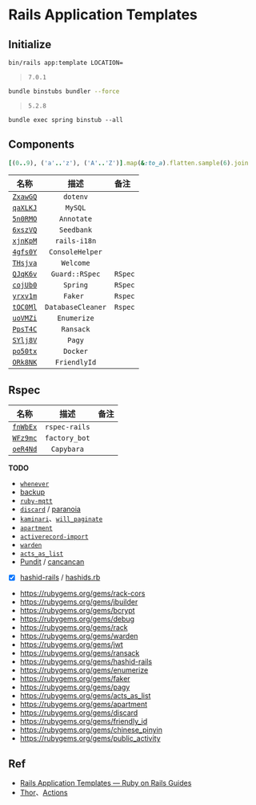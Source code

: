 # Rails Application Templates


## Initialize


```bash
bin/rails app:template LOCATION=
```

> `7.0.1`

```bash
bundle binstubs bundler --force
```

> `5.2.8`

```
bundle exec spring binstub --all
```


## Components

```ruby
[(0..9), ('a'..'z'), ('A'..'Z')].map(&:to_a).flatten.sample(6).join
```

名称|描述|备注
:---:|:---:|:---
[`ZxawGQ`](./ZxawGQ) | `dotenv`
[`qaXLKJ`](./qaXLKJ) | `MySQL`
[`5n0RMO`](./5n0RMO) | `Annotate`
[`6xszVQ`](./6xszVQ) | `Seedbank`
[`xjnKpM`](./xjnKpM) | `rails-i18n`
[`4gfs0Y`](./4gfs0Y) | `ConsoleHelper`
[`THsjva`](./THsjva) | `Welcome`
[`QJqK6v`](./QJqK6v/) | `Guard::RSpec` | `RSpec`
[`cojUb0`](./cojUb0) | `Spring` | `RSpec`
[`yrxv1m`](./yrxv1m) | `Faker ` | `Rspec`
[`tOC0Ml`](./tOC0Ml) | `DatabaseCleaner` | `Rspec`
[`uoVMZi`](./uoVMZi) | `Enumerize`
[`PpsT4C`](./PpsT4C) | `Ransack`
[`SYlj8V`](./SYlj8V) | `Pagy`
[`po50tx`](./po50tx) | `Docker`
[`ORk8NK`](./ORk8NK) | `FriendlyId`

## Rspec

名称|描述|备注
:---:|:---:|:---
[`fnWbEx`](./fnWbEx) | `rspec-rails`
[`WFz9mc`](./WFz9mc) | `factory_bot`
[`oeR4Nd`](./oeR4Nd) | `Capybara`

**TODO**

* [`whenever`](https://github.com/javan/whenever)
* [backup](https://github.com/backup/backup)
* [`ruby-mqtt`](https://github.com/njh/ruby-mqtt)
* [`discard`](https://github.com/jhawthorn/discard/) / [paranoia](https://github.com/rubysherpas/paranoia)
* [`kaminari`](./kaminari)、[`will_paginate`](https://rubygems.org/gems/will_paginate)
* [`apartment`](https://rubygems.org/gems/apartment)
* [`activerecord-import`](https://rubygems.org/gems/activerecord-import)
* [`warden`](https://github.com/wardencommunity/warden)
* [`acts_as_list`](https://github.com/brendon/acts_as_list)
* [Pundit](https://github.com/varvet/pundit) / [cancancan](https://github.com/CanCanCommunity/cancancan)
* [x] [hashid-rails](https://github.com/jcypret/hashid-rails) / [hashids.rb](https://github.com/peterhellberg/hashids.rb)
* <https://rubygems.org/gems/rack-cors>
* <https://rubygems.org/gems/jbuilder>
* <https://rubygems.org/gems/bcrypt>
* <https://rubygems.org/gems/debug>
* <https://rubygems.org/gems/rack>
* <https://rubygems.org/gems/warden>
* <https://rubygems.org/gems/jwt>
* <https://rubygems.org/gems/ransack>
* <https://rubygems.org/gems/hashid-rails>
* <https://rubygems.org/gems/enumerize>
* <https://rubygems.org/gems/faker>
* <https://rubygems.org/gems/pagy>
* <https://rubygems.org/gems/acts_as_list>
* <https://rubygems.org/gems/apartment>
* <https://rubygems.org/gems/discard>
* <https://rubygems.org/gems/friendly_id>
* <https://rubygems.org/gems/chinese_pinyin>
* <https://rubygems.org/gems/public_activity>


## Ref

* [Rails Application Templates — Ruby on Rails Guides](https://guides.rubyonrails.org/rails_application_templates.html)
* [Thor](http://whatisthor.com/)、[Actions](http://www.rubydoc.info/github/wycats/thor/Thor/Actions)
